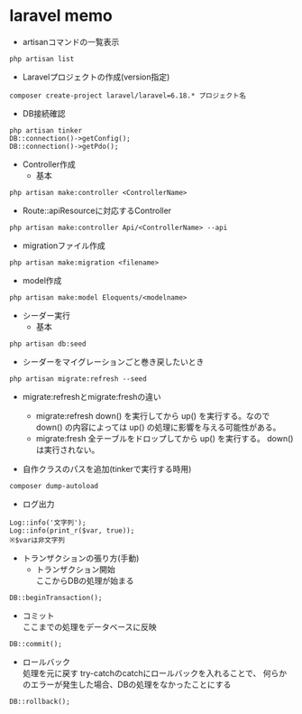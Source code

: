 # laravel memo
- artisanコマンドの一覧表示
```
php artisan list
```
- Laravelプロジェクトの作成(version指定)
```
composer create-project laravel/laravel=6.18.* プロジェクト名
```

- DB接続確認
```
php artisan tinker
DB::connection()->getConfig();
DB::connection()->getPdo();
```

- Controller作成
  - 基本
```
php artisan make:controller <ControllerName>
```

  - Route::apiResourceに対応するController
```
php artisan make:controller Api/<ControllerName> --api
```

- migrationファイル作成
```
php artisan make:migration <filename>
```

- model作成
```
php artisan make:model Eloquents/<modelname>
```

- シーダー実行
  - 基本
```
php artisan db:seed
```
  - シーダーをマイグレーションごと巻き戻したいとき
```
php artisan migrate:refresh --seed
```

- migrate:refreshとmigrate:freshの違い
  - migrate:refresh
    down() を実行してから up() を実行する。なので down() の内容によっては up() の処理に影響を与える可能性がある。
  - migrate:fresh
    全テーブルをドロップしてから up() を実行する。 down() は実行されない。

- 自作クラスのパスを追加(tinkerで実行する時用)
```
composer dump-autoload
```

- ログ出力
```
Log::info('文字列');
Log::info(print_r($var, true));
※$varは非文字列
```

- トランザクションの張り方(手動)  
  - トランザクション開始  
    ここからDBの処理が始まる
```
DB::beginTransaction();
```

  - コミット  
    ここまでの処理をデータベースに反映
```
DB::commit();
```

  - ロールバック  
    処理を元に戻す
    try-catchのcatchにロールバックを入れることで、
    何らかのエラーが発生した場合、DBの処理をなかったことにする
```
DB::rollback();
```
